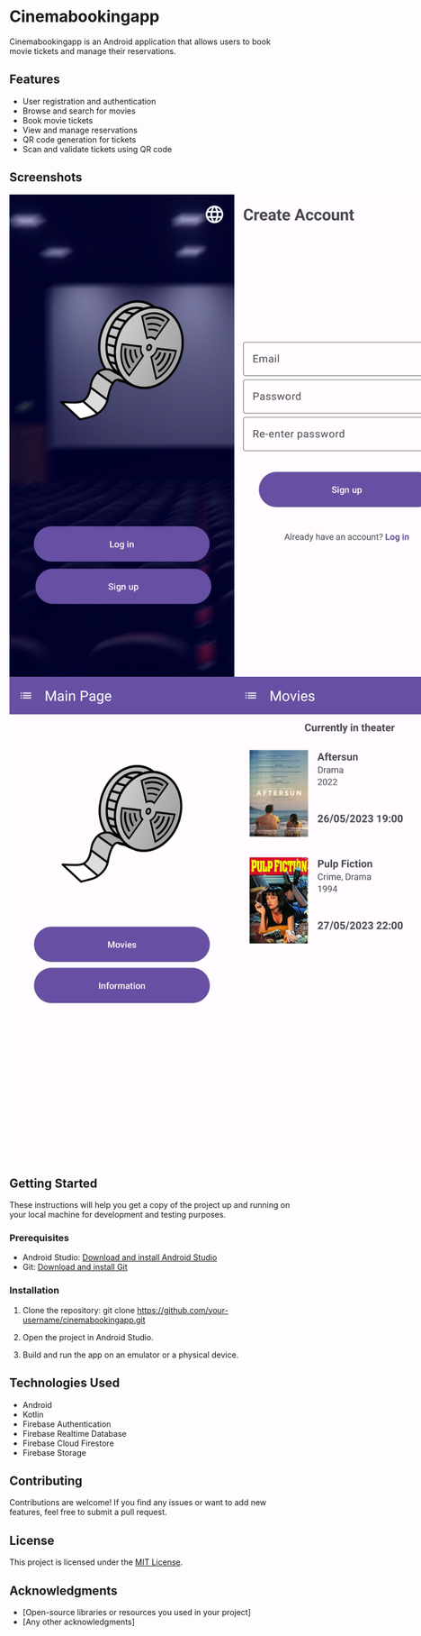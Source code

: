 # Cinemabookingapp

Cinemabookingapp is an Android application that allows users to book movie tickets and manage their reservations.

## Features

- User registration and authentication
- Browse and search for movies
- Book movie tickets
- View and manage reservations
- QR code generation for tickets
- Scan and validate tickets using QR code

## Screenshots

<div style="display: flex; justify-content: space-between;">
  <img src="https://github.com/rafailpapastamou/cinema-booking-app/blob/main/Screenshots/Welcome%20Activity.jpg" width="400">
  <img src="https://github.com/rafailpapastamou/cinema-booking-app/blob/main/Screenshots/Register%20Activity.jpg" width="400">
</div>

<div style="display: flex; justify-content: space-between;">
  <img src="https://github.com/rafailpapastamou/cinema-booking-app/blob/main/Screenshots/Main%20Activity.jpg" width="400">
  <img src="https://github.com/rafailpapastamou/cinema-booking-app/blob/main/Screenshots/Movies%20Activity.jpg" width="400">
</div>


## Getting Started

These instructions will help you get a copy of the project up and running on your local machine for development and testing purposes.

### Prerequisites

- Android Studio: [Download and install Android Studio](https://developer.android.com/studio)
- Git: [Download and install Git](https://git-scm.com/)

### Installation

1. Clone the repository:
git clone https://github.com/your-username/cinemabookingapp.git

2. Open the project in Android Studio.

3. Build and run the app on an emulator or a physical device.

## Technologies Used

- Android
- Kotlin
- Firebase Authentication
- Firebase Realtime Database
- Firebase Cloud Firestore
- Firebase Storage

## Contributing

Contributions are welcome! If you find any issues or want to add new features, feel free to submit a pull request.

## License

This project is licensed under the [MIT License](LICENSE).

## Acknowledgments

- [Open-source libraries or resources you used in your project]
- [Any other acknowledgments]
